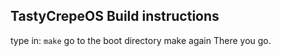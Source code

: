 ## TastyCrepeOS Build instructions

type in: ```make```
go to the boot directory
make again
There you go.